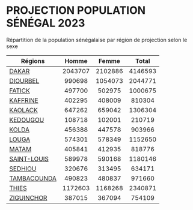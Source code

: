# PROJECTION POPULATION SÉNÉGAL 2023

Répartition de la population sénégalaise par région de projection selon le sexe

| Régions  | Homme | Femme | Total |
| --------- |:-----:|:-----:|:-----:|
| [DAKAR](DAKAR) | 2043707 | 2102886 | 4146593 |
| [DIOURBEL](DIOURBEL) | 990698 | 1054073 | 2044771 |
| [FATICK](FATICK) | 497700 | 502975 | 1000675 |
| [KAFFRINE](KAFFRINE) | 402295 | 408009 | 810304 |
| [KAOLACK](KAOLACK) | 647262 | 659042 | 1306304 |
| [KEDOUGOU](KEDOUGOU) | 108718 | 102001 | 210719 |
| [KOLDA](KOLDA) | 456388 | 447578 | 903966 |
| [LOUGA](LOUGA) | 574301 | 578349 | 1152650 |
| [MATAM](MATAM) | 405841 | 412935 | 818776 |
| [SAINT-LOUIS](SAINT-LOUIS) | 589978 | 590168 | 1180146 |
| [SEDHIOU](SEDHIOU) | 320676 | 313495 | 634171 |
| [TAMBACOUNDA](TAMBACOUNDA) | 490823 | 480837 | 971660 |
| [THIES](THIES) | 1172603 | 1168268 | 2340871 |
| [ZIGUINCHOR](ZIGUINCHOR) | 387015 | 367094 | 754109 |
